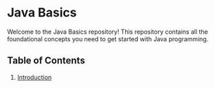 # Java Basics

Welcome to the Java Basics repository! This repository contains all the foundational concepts you need to get started with Java programming.

## Table of Contents

1. [Introduction](#introduction)
